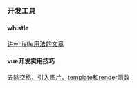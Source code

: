 ### 开发工具
#### whistle
[讲whistle用法的文章](https://zhuanlan.zhihu.com/p/79037633)

#### vue开发实用技巧
[去除空格、引入图片、template和render函数](https://zhuanlan.zhihu.com/p/25589193)